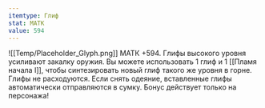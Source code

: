 ```yaml
---
itemtype: Глиф
stat: МАТК 
value: 594
---
```

![[Temp/Placeholder_Glyph.png]]
МАТК +594. Глифы высокого уровня усиливают закалку оружия. Вы можете использовать 1 глиф и 1 [[Пламя начала I]], чтобы синтезировать новый глиф такого же уровня в горне. Глифы не расходуются. Если снять одеяние, вставленные глифы автоматически отправляются в сумку. Бонус действует только на персонажа!

